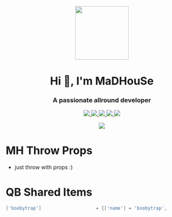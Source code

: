 <p align="center">
    <img width="140" src="https://icons.iconarchive.com/icons/iconarchive/red-orb-alphabet/128/Letter-M-icon.png" />  
    <h1 align="center">Hi 👋, I'm MaDHouSe</h1>
    <h3 align="center">A passionate allround developer </h3>    
</p>

<p align="center">
  <a href="https://github.com/MaDHouSe79/mh-boobytrap/issues">
    <img src="https://img.shields.io/github/issues/MaDHouSe79/mh-boobytrap"/> 
  </a>
  <a href="https://github.com/MaDHouSe79/mh-boobytrap/watchers">
    <img src="https://img.shields.io/github/watchers/MaDHouSe79/mh-boobytrap"/> 
  </a> 
  <a href="https://github.com/MaDHouSe79/mh-boobytrap/network/members">
    <img src="https://img.shields.io/github/forks/MaDHouSe79/mh-boobytrap"/> 
  </a>  
  <a href="https://github.com/MaDHouSe79/mh-boobytrap/stargazers">
    <img src="https://img.shields.io/github/stars/MaDHouSe79/mh-boobytrap?color=white"/> 
  </a>
  <a href="https://github.com/MaDHouSe79/mh-boobytrap/blob/main/LICENSE">
    <img src="https://img.shields.io/github/license/MaDHouSe79/mh-boobytrap?color=black"/> 
  </a>      
</p>

<p align="center">
  <img alig src="https://github-profile-trophy.vercel.app/?username=MaDHouSe79&margin-w=15&column=6" />
</p>

# MH Throw Props
- just throw with props :)

# QB Shared Items
```lua
['boobytrap'] 		 			 = {['name'] = 'boobytrap', 					['label'] = 'Boobytrap', 				['weight'] = 3000, 		['type'] = 'item', 		['image'] = 'boobytrap.png', 			['unique'] = true, 		['useable'] = true, 	['shouldClose'] = true,	   ['combinable'] = nil,   ['description'] = 'A boobytrap landmine'},
```

